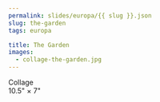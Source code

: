 ```yaml
---
permalink: slides/europa/{{ slug }}.json
slug: the-garden
tags: europa

title: The Garden
images:
  - collage-the-garden.jpg
---
```

Collage  
10.5" × 7"